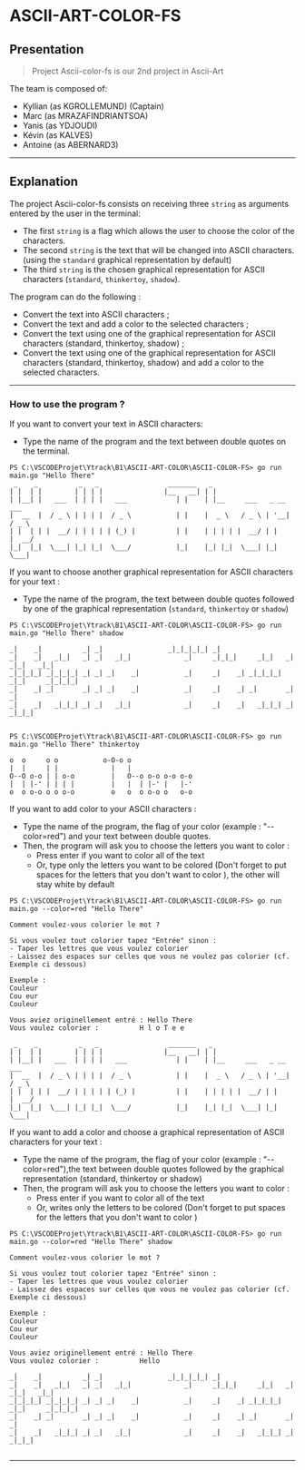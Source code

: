 # ASCII-ART-COLOR-FS


## Presentation

> Project Ascii-color-fs is our 2nd project in Ascii-Art

The team is composed of:
 - Kyllian (as KGROLLEMUND) (Captain)
 - Marc (as MRAZAFINDRIANTSOA)
 - Yanis (as YDJOUDI)
 - Kévin (as KALVES)
 - Antoine (as ABERNARD3)

<hr>

## Explanation

The project Ascii-color-fs consists on receiving three `string` as arguments entered by the user in the terminal:
 - The first `string` is a flag which allows the user to choose the color of the characters.
 - The second `string` is the text that will be changed into ASCII characters. (using the `standard` graphical representation by default)
 - The third `string` is the chosen graphical representation for ASCII characters (`standard`, `thinkertoy`, `shadow`).

The program can do the following :
 - Convert the text into ASCII characters ;
 - Convert the text and add a color to the selected characters ;
 - Convert the text using one of the graphical representation for ASCII characters (standard, thinkertoy, shadow) ;
 - Convert the text using one of the graphical representation for ASCII characters (standard, thinkertoy, shadow) and add a color to the selected characters.

<hr>

### How to use the program ?

If you want to convert your text in ASCII characters:
 - Type the name of the program and the text between double quotes on the terminal.

```console
PS C:\VSCODEProjet\Ytrack\B1\ASCII-ART-COLOR\ASCII-COLOR-FS> go run main.go "Hello There"
 _    _          _   _                 _______   _
| |  | |        | | | |               |__   __| | |
| |__| |   ___  | | | |   ___            | |    | |__     ___   _ __    ___
|  __  |  / _ \ | | | |  / _ \           | |    |  _ \   / _ \ | '__|  / _ \
| |  | | |  __/ | | | | | (_) |          | |    | | | | |  __/ | |    |  __/
|_|  |_|  \___| |_| |_|  \___/           |_|    |_| |_|  \___| |_|     \___|

```

If you want to choose another graphical representation for ASCII characters for your text :
 - Type the name of the program, the text between double quotes followed by one of the graphical representation (`standard`, `thinkertoy` or `shadow`)


```console
PS C:\VSCODEProjet\Ytrack\B1\ASCII-ART-COLOR\ASCII-COLOR-FS> go run main.go "Hello There" shadow

_|    _|          _| _|                _|_|_|_|_| _|
_|    _|   _|_|   _| _|   _|_|             _|     _|_|_|     _|_|   _|  _|_|   _|_|
_|_|_|_| _|_|_|_| _| _| _|    _|           _|     _|    _| _|_|_|_| _|_|     _|_|_|_|
_|    _| _|       _| _| _|    _|           _|     _|    _| _|       _|       _|
_|    _|   _|_|_| _| _|   _|_|             _|     _|    _|   _|_|_| _|         _|_|_|


PS C:\VSCODEProjet\Ytrack\B1\ASCII-ART-COLOR\ASCII-COLOR-FS> go run main.go "Hello There" thinkertoy
     
o  o     o o           o-O-o o
|  |     | |             |   |
O--O o-o | | o-o         |   O--o o-o o-o o-o
|  | |-' | | | |         |   |  | |-' |   |-'
o  o o-o o o o-o         o   o  o o-o o   o-o

```


If you want to add color to your ASCII characters :
 - Type the name of the program, the flag of your color (example : "--color=red") and your text between double quotes.
 - Then, the program will ask you to choose the letters you want to color :
    - Press enter if you want to color all of the text 
    - Or, type only the letters you want to be colored (Don't forget to put spaces for the letters that you don't want to color ), the other will stay white by default

```console 
PS C:\VSCODEProjet\Ytrack\B1\ASCII-ART-COLOR\ASCII-COLOR-FS> go run main.go --color=red "Hello There"  

Comment voulez-vous colorier le mot ?

Si vous voulez tout colorier tapez "Entrée" sinon :
- Taper les lettres que vous voulez colorier
- Laissez des espaces sur celles que vous ne voulez pas colorier (cf. Exemple ci dessous)

Exemple :
Couleur
Cou eur
Couleur

Vous aviez originellement entré : Hello There
Vous voulez colorier :          H l o T e e

 _    _          _   _                 _______   _                           
| |  | |        | | | |               |__   __| | |                          
| |__| |   ___  | | | |   ___            | |    | |__     ___   _ __    ___  
|  __  |  / _ \ | | | |  / _ \           | |    |  _ \   / _ \ | '__|  / _ \ 
| |  | | |  __/ | | | | | (_) |          | |    | | | | |  __/ | |    |  __/ 
|_|  |_|  \___| |_| |_|  \___/           |_|    |_| |_|  \___| |_|     \___| 

```

If you want to add a color and choose a graphical representation of ASCII characters for your text :
 - Type the name of the program, the flag of your color (example : "--color=red"),the text between double quotes followed by the graphical representation (standard, thinkertoy or shadow)
 - Then, the program will ask you to choose the letters you want to color :
    - Press enter if you want to color all of the text 
    - Or, writes only the letters to be colored (Don't forget to put spaces for the letters that you don't want to color )

```console 
PS C:\VSCODEProjet\Ytrack\B1\ASCII-ART-COLOR\ASCII-COLOR-FS> go run main.go --color=red "Hello There" shadow 

Comment voulez-vous colorier le mot ?

Si vous voulez tout colorier tapez "Entrée" sinon :
- Taper les lettres que vous voulez colorier
- Laissez des espaces sur celles que vous ne voulez pas colorier (cf. Exemple ci dessous)

Exemple :
Couleur
Cou eur
Couleur

Vous aviez originellement entré : Hello There
Vous voulez colorier :          Hello      

_|    _|          _| _|                _|_|_|_|_| _|
_|    _|   _|_|   _| _|   _|_|             _|     _|_|_|     _|_|   _|  _|_|   _|_|
_|_|_|_| _|_|_|_| _| _| _|    _|           _|     _|    _| _|_|_|_| _|_|     _|_|_|_|
_|    _| _|       _| _| _|    _|           _|     _|    _| _|       _|       _|
_|    _|   _|_|_| _| _|   _|_|             _|     _|    _|   _|_|_| _|         _|_|_|


```

<hr>                                                               
            